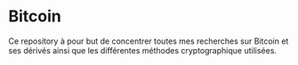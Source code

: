 # Bitcoin

Ce repository à pour but de concentrer toutes mes recherches sur Bitcoin et ses dérivés ainsi que les différentes méthodes cryptographique utilisées.

